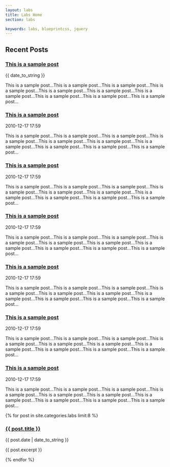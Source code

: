 ```yaml
---
layout: labs
title: Labs Home
section: labs

keywords: labs, blueprintcss, jquery
---
```


Recent Posts
------------

<div class="post-snippet">
  <div class="post-head">
    <h3><a href="#">This is a sample post</a></h3>
    <p>{{ date_to_string }}</p>
  </div>
  <div class="post-content">
    <p>This is a sample post...This is a sample post...This is a sample post...This is a sample post...This is a sample post...This is a sample post...This is a sample post...This is a sample post...This is a sample post...This is a sample post...</p>
  </div>
</div>
<div class="post-snippet">
  <div class="post-head">
    <h3><a href="#">This is a sample post</a></h3>
    <p class="byline">2010-12-17 17:59</p>
  </div>
  <div class="post-content">
    <p>This is a sample post...This is a sample post...This is a sample post...This is a sample post...This is a sample post...This is a sample post...This is a sample post...This is a sample post...This is a sample post...This is a sample post...</p>
  </div>
</div>
<div class="post-snippet">
  <div class="post-head">
    <h3><a href="#">This is a sample post</a></h3>
    <p class="byline">2010-12-17 17:59</p>
  </div>
  <div class="post-content">
    <p>This is a sample post...This is a sample post...This is a sample post...This is a sample post...This is a sample post...This is a sample post...This is a sample post...This is a sample post...This is a sample post...This is a sample post...</p>
  </div>
</div>
<div class="post-snippet">
  <div class="post-head">
    <h3><a href="#">This is a sample post</a></h3>
    <p class="byline">2010-12-17 17:59</p>
  </div>
  <div class="post-content">
    <p>This is a sample post...This is a sample post...This is a sample post...This is a sample post...This is a sample post...This is a sample post...This is a sample post...This is a sample post...This is a sample post...This is a sample post...</p>
  </div>
</div>
<div class="post-snippet">
  <div class="post-head">
    <h3><a href="#">This is a sample post</a></h3>
    <p class="byline">2010-12-17 17:59</p>
  </div>
  <div class="post-content">
    <p>This is a sample post...This is a sample post...This is a sample post...This is a sample post...This is a sample post...This is a sample post...This is a sample post...This is a sample post...This is a sample post...This is a sample post...</p>
  </div>
</div>
<div class="post-snippet">
  <div class="post-head">
    <h3><a href="#">This is a sample post</a></h3>
    <p class="byline">2010-12-17 17:59</p>
  </div>
  <div class="post-content">
    <p>This is a sample post...This is a sample post...This is a sample post...This is a sample post...This is a sample post...This is a sample post...This is a sample post...This is a sample post...This is a sample post...This is a sample post...</p>
  </div>
</div>
<div class="post-snippet">
  <div class="post-head">
    <h3><a href="#">This is a sample post</a></h3>
    <p class="byline">2010-12-17 17:59</p>
  </div>
  <div class="post-content">
    <p>This is a sample post...This is a sample post...This is a sample post...This is a sample post...This is a sample post...This is a sample post...This is a sample post...This is a sample post...This is a sample post...This is a sample post...</p>
  </div>
</div>

{% for post in site.categories.labs limit:8 %}
<div class="post-snippet">
  <div class="post-head">
    <h3><a href="{{ post.url }}">{{ post.title }}</a></h3>
    <p class="byline">{{ post.date | date_to_string }}</p>
  </div>
  <div class="post-content">
    <p>{{ post.excerpt }}</p>
  </div>
</div>
{% endfor %}
